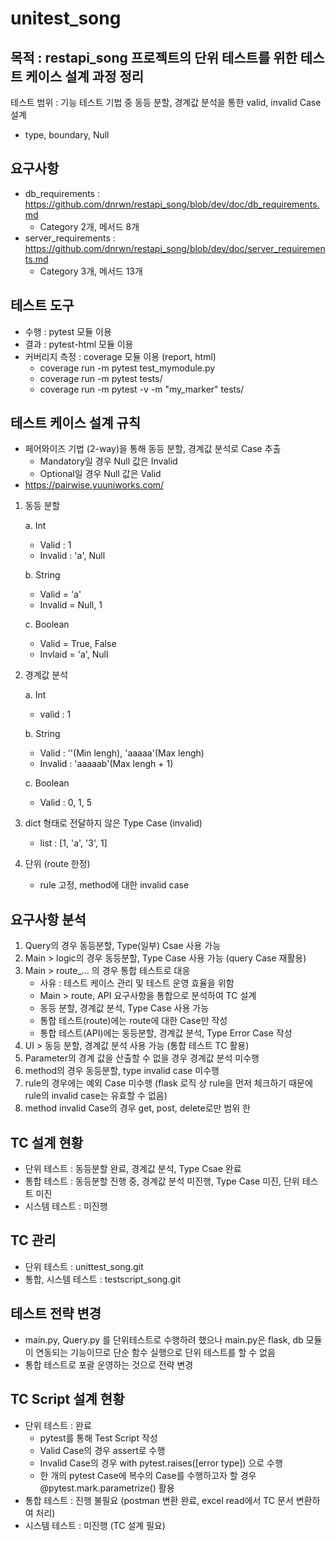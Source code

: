 # unitest_song

## 목적 : restapi_song 프로젝트의 단위 테스트를 위한 테스트 케이스 설계 과정 정리
테스트 범위 : 기능 테스트 기법 중 동등 분할, 경계값 분석을 통한 valid, invalid Case 설계
- type, boundary, Null

## 요구사항
- db_requirements : https://github.com/dnrwn/restapi_song/blob/dev/doc/db_requirements.md
  - Category 2개, 메서드 8개
- server_requirements : https://github.com/dnrwn/restapi_song/blob/dev/doc/server_requirements.md
  - Category 3개, 메서드 13개

## 테스트 도구
- 수행 : pytest 모듈 이용
- 결과 : pytest-html 모듈 이용
- 커버리지 측정 : coverage 모듈 이용 (report, html)
  - coverage run -m pytest test_mymodule.py
  - coverage run -m pytest tests/
  - coverage run -m pytest -v -m "my_marker" tests/

## 테스트 케이스 설계 규칙
- 페어와이즈 기법 (2-way)을 통해 동등 분할, 경계값 분석로 Case 추출
  - Mandatory일 경우 Null 값은 Invalid
  - Optional일 경우 Null 값은 Valid
- https://pairwise.yuuniworks.com/

1. 동등 분할

   a. Int
     - Valid : 1
     - Invalid : 'a', Null
  
   b. String
     - Valid = 'a'
     - Invalid = Null, 1

   c. Boolean
     - Valid = True, False
     - Invlaid = 'a', Null

2. 경계값 분석

   a. Int
     - valid : 1
   
   b. String
     - Valid : ''(Min lengh), 'aaaaa'(Max lengh)
     - Invalid : 'aaaaab'(Max lengh + 1)
  
   c. Boolean
     - Valid : 0, 1, 5

3. dict 형태로 전달하지 않은 Type Case (invalid)
   - list : [1, 'a', '3', 1]


4. 단위 (route 한정)
   - rule 고정, method에 대한 invalid case

## 요구사항 분석
1. Query의 경우 동등분할, Type(일부) Csae 사용 가능
2. Main > logic의 경우 동등분할, Type Case 사용 가능 (query Case 재활용)
3. Main > route_... 의 경우 통합 테스트로 대응
   - 사유 : 테스트 케이스 관리 및 테스트 운영 효율을 위함
   - Main > route, API 요구사항을 통합으로 분석하여 TC 설계
   - 동등 분할, 경계값 분석, Type Case 사용 가능
   - 통합 테스트(route)에는 route에 대한 Case만 작성
   - 통합 테스트(API)에는 동등분할, 경계값 분석, Type Error Case 작성
4. UI > 동등 분할, 경계값 분석 사용 가능 (통합 테스트 TC 활용)
5. Parameter의 경계 값을 산출할 수 없을 경우 경계값 분석 미수행
6. method의 경우 동등분할, type invalid case 미수행
7. rule의 경우에는 예외 Case 미수행 (flask 로직 상 rule을 먼저 체크하기 때문에 rule의 invalid case는 유효할 수 없음)
8. method invalid Case의 경우 get, post, delete로만 범위 한

## TC 설계 현황
- 단위 테스트 : 동등분할 완료, 경계값 분석, Type Csae 완료
- 통합 테스트 : 동등분할 진행 중, 경계값 분석 미진행, Type Case 미진, 단위 테스트 미진
- 시스템 테스트 : 미진행

## TC 관리
- 단위 테스트 : unittest_song.git
- 통합, 시스템 테스트 : testscript_song.git

## 테스트 전략 변경
- main.py, Query.py 를 단위테스트로 수행하려 했으나 main.py은 flask, db 모듈이 연동되는 기능이므로 단순 함수 실행으로 단위 테스트를 할 수 없음
- 통합 테스트로 포괄 운영하는 것으로 전략 변경

## TC Script 설계 현황
- 단위 테스트 : 완료
  - pytest를 통해 Test Script 작성
  - Valid Case의 경우 assert로 수행
  - Invalid Case의 경우 with pytest.raises([error type]) 으로 수행
  - 한 개의 pytest Case에 복수의 Case를 수행하고자 할 경우 @pytest.mark.parametrize() 활용
- 통합 테스트 : 진행 불필요 (postman 변환 완료, excel read에서 TC 문서 변환하여 처리)
- 시스템 테스트 : 미진행 (TC 설계 필요)
